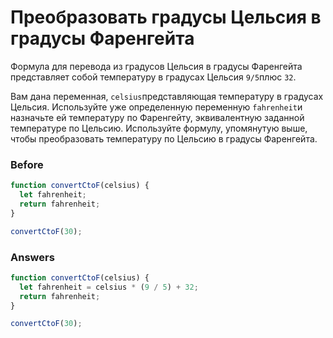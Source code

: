 # Преобразовать градусы Цельсия в градусы Фаренгейта
Формула для перевода из градусов Цельсия в градусы Фаренгейта представляет собой температуру в градусах Цельсия `9/5`плюс `32`.

Вам дана переменная, `celsius`представляющая температуру в градусах Цельсия. Используйте уже определенную переменную `fahrenheit`и назначьте ей температуру по Фаренгейту, эквивалентную заданной температуре по Цельсию. Используйте формулу, упомянутую выше, чтобы преобразовать температуру по Цельсию в градусы Фаренгейта.

### Before
```javascript
function convertCtoF(celsius) {
  let fahrenheit;
  return fahrenheit;
}

convertCtoF(30);
```
### Answers
```javascript
function convertCtoF(celsius) {
  let fahrenheit = celsius * (9 / 5) + 32;
  return fahrenheit;
}

convertCtoF(30);
```

